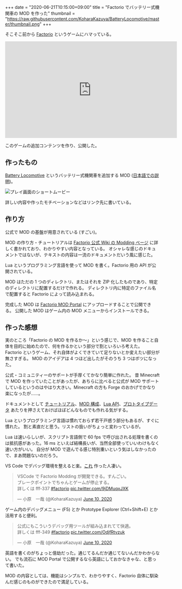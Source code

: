 +++
date = "2020-06-21T10:15:00+09:00"
title = "Factorio でバッテリー式機関車の MOD を作った"
thumbnail = "https://raw.githubusercontent.com/KoharaKazuya/BatteryLocomotive/master/thumbnail.png"
+++

そこそこ前から [Factorio](https://factorio.com/) というゲームにハマっている。

<iframe width="560" height="315" src="https://www.youtube.com/embed/DR01YdFtWFI" frameborder="0" allow="accelerometer; autoplay; encrypted-media; gyroscope; picture-in-picture" allowfullscreen></iframe>

このゲームの追加コンテンツを作り、公開した。

## 作ったもの

[Battery Locomotive](https://mods.factorio.com/mod/BatteryLocomotive) というバッテリー式機関車を追加する MOD ([日本語での説明](https://github.com/KoharaKazuya/BatteryLocomotive/blob/master/README.ja.md))。

![プレイ画面のショートムービー](https://user-images.githubusercontent.com/1829589/84572307-12e6a980-add4-11ea-93c2-65bf5f600ba2.gif)

詳しい内容や作ったモチベーションなどはリンク先に書いている。

## 作り方

公式で MOD の基盤が用意されている (すごい)。

MOD の作り方・チュートリアルは [Factorio 公式 Wiki の Modding ページ](https://wiki.factorio.com/Modding) に詳しく書かれており、わかりやすい内容となっている。
オシャレな感じのドキュメントではないが、テキストの内容は一流のドキュメントだいう風に感じた。

Lua というプログラミング言語を使って MOD を書く。Factorio 用の API が公開されている。

MOD はただの 1 つのディレクトリ、またはそれを ZIP 化したものであり、特定のディレクトリに配置するだけで作れる。
ディレクトリ内に特定のファイル名で配置すると Factorio によって読み込まれる。

完成した MOD は [Factorio MOD Portal](https://mods.factorio.com/) にアップロードすることで公開できる。
公開した MOD はゲーム内の MOD メニューからインストールできる。

## 作った感想

実のところ「Factorio の MOD を作るか〜」という感じで、MOD を作ること自体を目的に始めたので、何を作るかという部分で割といろいろ考えた。
Factorio というゲーム、それ自体がよくできていて足りないとか変えたい部分が無さすぎる。
MOD のアイデアは 4 つほど出したがそのうち 3 つはボツになった。

公式・コミュニティーのサポートが手厚くてかなり簡単に作れた。
昔 Minecraft で MOD を作っていたことがあったが、あちらに比べると公式が MOD サポートしているというのはやはり大きい。Minecraft の方も Forge のおかげでかなり楽になったが……。

ドキュメントとして [チュートリアル](https://wiki.factorio.com/Tutorial:Modding_tutorial/Gangsir)、[MOD 構成](https://wiki.factorio.com/Tutorial:Mod_structure)、[Lua API](https://lua-api.factorio.com/latest/)、[プロトタイプデータ](https://wiki.factorio.com/Prototype_definitions) あたりを押さえておけばほぼどんなものでも作れる気がする。

Lua というプログラミング言語は慣れておらず若干戸惑う部分もあるが、すぐに慣れた。
割と素直だと思う。リストの扱いがちょっと変わっているが。

Lua は速いらしいが、スクリプト言語側で 60 fps で呼び出される処理を書くのは抵抗感があった。16 ms といえば結構長いが、当然全部使っていいわけもなく速い方がいい。
自分が MOD で遊んでる感じ特別重いという気はしなかったので、まあ問題ないのだろう。

VS Code でデバッグ環境を整えると楽。[これ](https://marketplace.visualstudio.com/items?itemName=justarandomgeek.factoriomod-debug) 作った人凄い。

<blockquote class="twitter-tweet"><p lang="ja" dir="ltr">VSCode で Factorio Modding が開発できる。すんごい。<br>ブレークポイントでちゃんとゲームが停止する。<br>詳しくは fff-337 <a href="https://twitter.com/hashtag/factorio?src=hash&amp;ref_src=twsrc%5Etfw">#factorio</a> <a href="https://t.co/9jDMuqxJXK">pic.twitter.com/9jDMuqxJXK</a></p>&mdash; 小原　一哉 (@KoharaKazuya) <a href="https://twitter.com/KoharaKazuya/status/1270676088503451648?ref_src=twsrc%5Etfw">June 10, 2020</a></blockquote> <script async src="https://platform.twitter.com/widgets.js" charset="utf-8"></script>

ゲーム内のデバッグメニュー (F5) とか Prototype Explorer (Ctrl+Shift+E) とか活用すると便利。

<blockquote class="twitter-tweet"><p lang="ja" dir="ltr">公式にもこういうデバッグ用ツールが組み込まれてて快適。<br>詳しくは fff-349 <a href="https://twitter.com/hashtag/factorio?src=hash&amp;ref_src=twsrc%5Etfw">#factorio</a> <a href="https://t.co/OdjfRtvzuk">pic.twitter.com/OdjfRtvzuk</a></p>&mdash; 小原　一哉 (@KoharaKazuya) <a href="https://twitter.com/KoharaKazuya/status/1270676801325391873?ref_src=twsrc%5Etfw">June 10, 2020</a></blockquote> <script async src="https://platform.twitter.com/widgets.js" charset="utf-8"></script>

英語を書くのがちょっと億劫だった。通じてるんだか通じてないんだかわからない。
でも流石に MOD Portal で公開するなら英語にしておかなきゃな、と思って書いた。

MOD の内容としては、機能はシンプルで、わかりやすく、Factorio 自体に馴染んだ感じのものができたので満足している。
